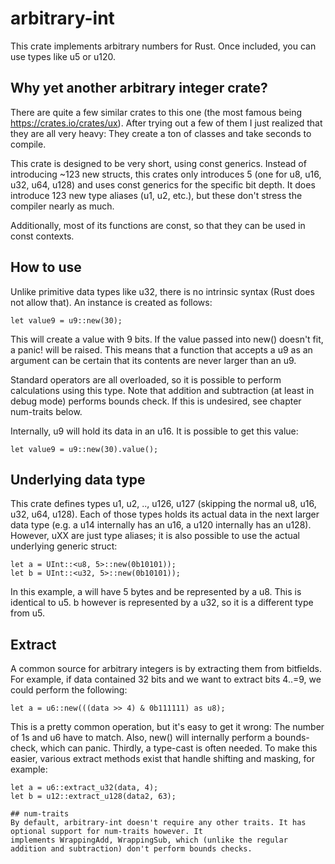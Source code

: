 # arbitrary-int

This crate implements arbitrary numbers for Rust. Once included, you can use types like u5 or u120.

## Why yet another arbitrary integer crate?

There are quite a few similar crates to this one (the most famous being https://crates.io/crates/ux). After trying out a
few of them I just realized that they are all very heavy: They create a ton of classes and take seconds to compile.

This crate is designed to be very short, using const generics. Instead of introducing ~123 new structs, this crates only
introduces 5 (one for u8, u16, u32, u64, u128) and uses const generics for the specific bit depth.
It does introduce 123 new type aliases (u1, u2, etc.), but these don't stress the compiler nearly as much.

Additionally, most of its functions are const, so that they can be used in const contexts.

## How to use

Unlike primitive data types like u32, there is no intrinsic syntax (Rust does not allow that). An instance is created as
follows:

`let value9 = u9::new(30);`

This will create a value with 9 bits. If the value passed into new() doesn't fit, a panic! will be raised. This means
that a function that accepts a u9 as an argument can be certain that its contents are never larger than an u9.

Standard operators are all overloaded, so it is possible to perform calculations using this type. Note that addition
and subtraction (at least in debug mode) performs bounds check. If this is undesired, see chapter num-traits below.

Internally, u9 will hold its data in an u16. It is possible to get this value:

`let value9 = u9::new(30).value();`

## Underlying data type

This crate defines types u1, u2, .., u126, u127 (skipping the normal u8, u16, u32, u64, u128). Each of those types holds
its actual data in the next larger data type (e.g. a u14 internally has an u16, a u120 internally has an u128). However,
uXX are just type aliases; it is also possible to use the actual underlying generic struct:

```
let a = UInt::<u8, 5>::new(0b10101));
let b = UInt::<u32, 5>::new(0b10101));
```

In this example, a will have 5 bytes and be represented by a u8. This is identical to u5. b however is represented by a
u32, so it is a different type from u5.

## Extract

A common source for arbitrary integers is by extracting them from bitfields. For example, if data contained 32 bits and
we want to extract bits 4..=9, we could perform the following:

`let a = u6::new(((data >> 4) & 0b111111) as u8);`

This is a pretty common operation, but it's easy to get it wrong: The number of 1s and u6 have to match. Also, new()
will internally perform a bounds-check, which can panic. Thirdly, a type-cast is often needed.
To make this easier, various extract methods exist that handle shifting and masking, for example:

```
let a = u6::extract_u32(data, 4);
let b = u12::extract_u128(data2, 63);

## num-traits
By default, arbitrary-int doesn't require any other traits. It has optional support for num-traits however. It
implements WrappingAdd, WrappingSub, which (unlike the regular addition and subtraction) don't perform bounds checks.